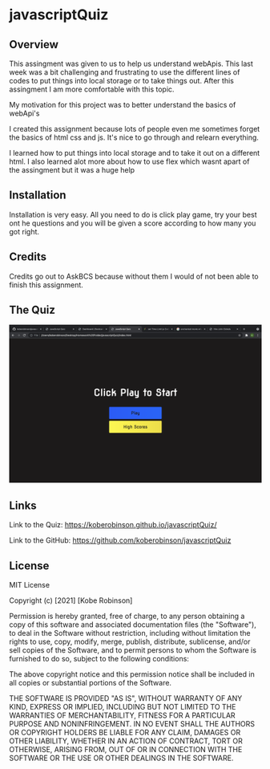# javascriptQuiz

## Overview
This assingment was given to us to help us understand webApis. This last week was a bit challenging and frustrating to use the different lines of codes to put things into local storage or to take things out. After this assingment I am more comfortable with this topic.

My motivation for this project was to better understand the basics of webApi's

I created this assignment because lots of people even me sometimes forget the basics of html css and js. It's nice to go through and relearn everything.

I learned how to put things into local storage and to take it out on a different html. I also learned alot more about how to use flex which wasnt apart of the assingment but it was a huge help

## Installation
Installation is very easy. All you need to do is click play game, try your best ont he questions and you will be given a score according to how many you got right.

## Credits
Credits go out to AskBCS because without them I would of not been able to finish this assignment. 

## The Quiz
![Screenshot1](images/Screenshot.png)


## Links
Link to the Quiz: https://koberobinson.github.io/javascriptQuiz/

Link to the GitHub: https://github.com/koberobinson/javascriptQuiz

## License
MIT License

Copyright (c) [2021] [Kobe Robinson]

Permission is hereby granted, free of charge, to any person obtaining a copy
of this software and associated documentation files (the "Software"), to deal
in the Software without restriction, including without limitation the rights
to use, copy, modify, merge, publish, distribute, sublicense, and/or sell
copies of the Software, and to permit persons to whom the Software is
furnished to do so, subject to the following conditions:

The above copyright notice and this permission notice shall be included in all
copies or substantial portions of the Software.

THE SOFTWARE IS PROVIDED "AS IS", WITHOUT WARRANTY OF ANY KIND, EXPRESS OR
IMPLIED, INCLUDING BUT NOT LIMITED TO THE WARRANTIES OF MERCHANTABILITY,
FITNESS FOR A PARTICULAR PURPOSE AND NONINFRINGEMENT. IN NO EVENT SHALL THE
AUTHORS OR COPYRIGHT HOLDERS BE LIABLE FOR ANY CLAIM, DAMAGES OR OTHER
LIABILITY, WHETHER IN AN ACTION OF CONTRACT, TORT OR OTHERWISE, ARISING FROM,
OUT OF OR IN CONNECTION WITH THE SOFTWARE OR THE USE OR OTHER DEALINGS IN THE
SOFTWARE.